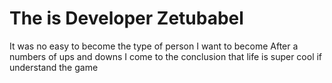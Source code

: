 # The is Developer Zetubabel
It was no easy to become the type of person I want to become
After a numbers of ups and downs I come to the conclusion that life is super cool if understand the game